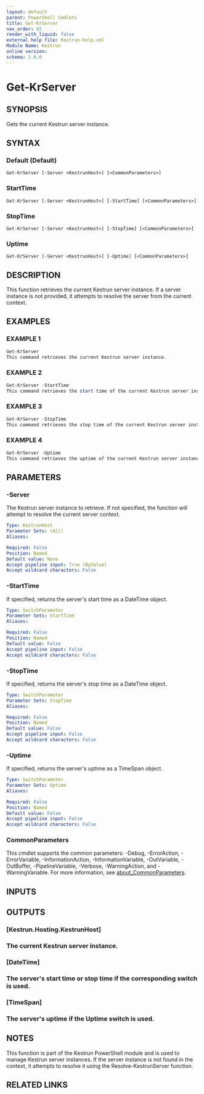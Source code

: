 ```yaml
---
layout: default
parent: PowerShell Cmdlets
title: Get-KrServer
nav_order: 92
render_with_liquid: false
external help file: Kestrun-help.xml
Module Name: Kestrun
online version:
schema: 2.0.0
---
```


# Get-KrServer

## SYNOPSIS
Gets the current Kestrun server instance.

## SYNTAX

### Default (Default)
```
Get-KrServer [-Server <KestrunHost>] [<CommonParameters>]
```

### StartTime
```
Get-KrServer [-Server <KestrunHost>] [-StartTime] [<CommonParameters>]
```

### StopTime
```
Get-KrServer [-Server <KestrunHost>] [-StopTime] [<CommonParameters>]
```

### Uptime
```
Get-KrServer [-Server <KestrunHost>] [-Uptime] [<CommonParameters>]
```

## DESCRIPTION
This function retrieves the current Kestrun server instance.
If a server instance is not provided,
it attempts to resolve the server from the current context.

## EXAMPLES

### EXAMPLE 1
```powershell
Get-KrServer
This command retrieves the current Kestrun server instance.
```

### EXAMPLE 2
```powershell
Get-KrServer -StartTime
This command retrieves the start time of the current Kestrun server instance.
```

### EXAMPLE 3
```powershell
Get-KrServer -StopTime
This command retrieves the stop time of the current Kestrun server instance.
```

### EXAMPLE 4
```powershell
Get-KrServer -Uptime
This command retrieves the uptime of the current Kestrun server instance.
```

## PARAMETERS

### -Server
The Kestrun server instance to retrieve.
If not specified, the function will attempt to resolve the current server context.

```yaml
Type: KestrunHost
Parameter Sets: (All)
Aliases:

Required: False
Position: Named
Default value: None
Accept pipeline input: True (ByValue)
Accept wildcard characters: False
```

### -StartTime
If specified, returns the server's start time as a DateTime object.

```yaml
Type: SwitchParameter
Parameter Sets: StartTime
Aliases:

Required: False
Position: Named
Default value: False
Accept pipeline input: False
Accept wildcard characters: False
```

### -StopTime
If specified, returns the server's stop time as a DateTime object.

```yaml
Type: SwitchParameter
Parameter Sets: StopTime
Aliases:

Required: False
Position: Named
Default value: False
Accept pipeline input: False
Accept wildcard characters: False
```

### -Uptime
If specified, returns the server's uptime as a TimeSpan object.

```yaml
Type: SwitchParameter
Parameter Sets: Uptime
Aliases:

Required: False
Position: Named
Default value: False
Accept pipeline input: False
Accept wildcard characters: False
```

### CommonParameters
This cmdlet supports the common parameters: -Debug, -ErrorAction, -ErrorVariable, -InformationAction, -InformationVariable, -OutVariable, -OutBuffer, -PipelineVariable, -Verbose, -WarningAction, and -WarningVariable. For more information, see [about_CommonParameters](http://go.microsoft.com/fwlink/?LinkID=113216).

## INPUTS

## OUTPUTS

### [Kestrun.Hosting.KestrunHost]
###     The current Kestrun server instance.
### [DateTime]
###     The server's start time or stop time if the corresponding switch is used.
### [TimeSpan]
###     The server's uptime if the Uptime switch is used.
## NOTES
This function is part of the Kestrun PowerShell module and is used to manage Kestrun server instances.
If the server instance is not found in the context, it attempts to resolve it using the Resolve-KestrunServer function.

## RELATED LINKS
